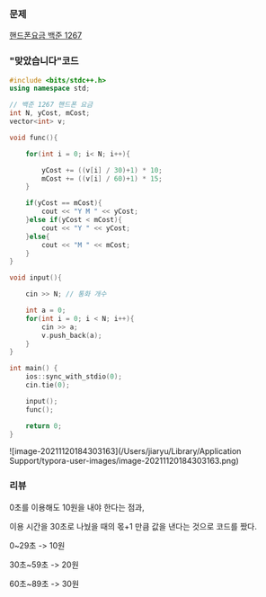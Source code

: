 ### 문제 

[핸드폰요금 백준 1267](https://www.acmicpc.net/problem/1267)



### "맞았습니다"코드 

```c++
#include <bits/stdc++.h>
using namespace std;

// 백준 1267 핸드폰 요금
int N, yCost, mCost;
vector<int> v;

void func(){

    for(int i = 0; i< N; i++){

        yCost += ((v[i] / 30)+1) * 10;
        mCost += ((v[i] / 60)+1) * 15;
    }

    if(yCost == mCost){
        cout << "Y M " << yCost;
    }else if(yCost < mCost){
        cout << "Y " << yCost;
    }else{
        cout << "M " << mCost;
    }
}

void input(){

    cin >> N; // 통화 개수

    int a = 0;
    for(int i = 0; i < N; i++){
        cin >> a;
        v.push_back(a);
    }
}

int main() {
    ios::sync_with_stdio(0);
    cin.tie(0);

    input();
    func();

    return 0;
}
```



![image-20211120184303163](/Users/jiaryu/Library/Application Support/typora-user-images/image-20211120184303163.png)

### 리뷰

0초를 이용해도 10원을 내야 한다는 점과,

이용 시간을 30초로 나눴을 때의 몫+1 만큼 값을 낸다는 것으로 코드를 짰다. 

0~29초 -> 10원 

30초~59초 -> 20원 

60초~89초 -> 30원 